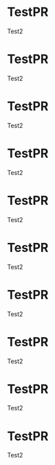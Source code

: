 # TestPR
Test2
# TestPR
Test2
# TestPR
Test2
# TestPR
Test2
# TestPR
Test2
# TestPR
Test2
# TestPR
Test2
# TestPR
Test2
# TestPR
Test2
# TestPR
Test2
